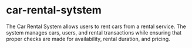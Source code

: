 # car-rental-sytstem
The Car Rental System allows users to rent cars from a rental service. The system manages cars, users, and rental transactions while ensuring that proper checks are made for availability, rental duration, and pricing.
